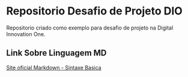 # Repositorio Desafio de Projeto DIO 
Repositorio criado como exemplo para desafio de projeto na Digital Innovation One.

## Link Sobre Linguagem MD
[Site oficial Markdown - Sintaxe Basica](https://www.markdownguide.org/basic-syntax/)
